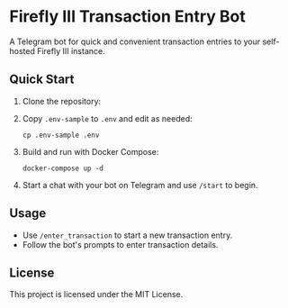 # Firefly III Transaction Entry Bot

A Telegram bot for quick and convenient transaction entries to your self-hosted Firefly III instance.

## Quick Start

1. Clone the repository:

2. Copy `.env-sample` to `.env` and edit as needed:
   ```
   cp .env-sample .env
   ```

3. Build and run with Docker Compose:
   ```
   docker-compose up -d
   ```

4. Start a chat with your bot on Telegram and use `/start` to begin.

## Usage

- Use `/enter_transaction` to start a new transaction entry.
- Follow the bot's prompts to enter transaction details.

## License

This project is licensed under the MIT License.
